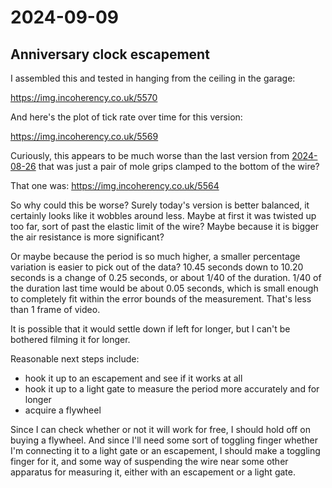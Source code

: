 # 2024-09-09

## Anniversary clock escapement

I assembled this and tested in hanging from the ceiling in the garage:

https://img.incoherency.co.uk/5570

And here's the plot of tick rate over time for this version:

https://img.incoherency.co.uk/5569

Curiously, this appears to be much worse than the last version from [2024-08-26](20240826.md) that was just a pair of mole grips clamped to the bottom of the wire?

That one was: https://img.incoherency.co.uk/5564

So why could this be worse? Surely today's version is better balanced, it certainly looks like it wobbles around less. Maybe at first it was twisted up too far, sort of past the elastic limit of the wire? Maybe because it is bigger the air resistance
is more significant?

Or maybe because the period is so much higher, a smaller percentage variation is easier to pick out of the data? 10.45 seconds down to 10.20 seconds is a change of 0.25 seconds, or about 1/40 of the duration. 1/40 of the duration
last time would be about 0.05 seconds, which is small enough to completely fit within the error bounds of the measurement. That's less than 1 frame of video.

It is possible that it would settle down if left for longer, but I can't be bothered filming it for longer.

Reasonable next steps include:

 * hook it up to an escapement and see if it works at all
 * hook it up to a light gate to measure the period more accurately and for longer
 * acquire a flywheel

Since I can check whether or not it will work for free, I should hold off on buying a flywheel. And since I'll need some sort of toggling finger whether I'm connecting it
to a light gate or an escapement, I should make a toggling finger for it, and some way of suspending the wire near some other apparatus for measuring it, either with an escapement or a light gate.
